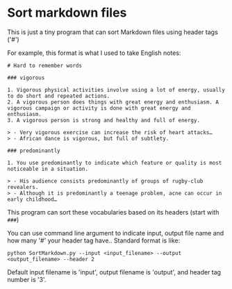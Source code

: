 # Sort markdown files

This is just a tiny program that can sort Markdown files using header tags ('#')

For example, this format is what I used to take English notes:

    # Hard to remember words
    
    ### vigorous
    
    1. Vigorous physical activities involve using a lot of energy, usually to do short and repeated actions.
    2. A vigorous person does things with great energy and enthusiasm. A vigorous campaign or activity is done with great energy and enthusiasm.
    3. A vigorous person is strong and healthy and full of energy.
    
    > - Very vigorous exercise can increase the risk of heart attacks…
    > - African dance is vigorous, but full of subtlety.
    
    ### predominantly
    
    1. You use predominantly to indicate which feature or quality is most noticeable in a situation.
    
    > - His audience consists predominantly of groups of rugby-club revealers.
    > - Although it is predominantly a teenage problem, acne can occur in early childhood…
    
This program can sort these vocabularies based on its headers (start with `###`)

You can use command line argument to indicate input, output file name and 
how many '#' your header tag have.. Standard format is like:

    python SortMarkdown.py --input <input_filename> --output <output_filename> --header 2

Default input filename is 'input', output filename is 'output', and header tag number is '3'.